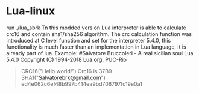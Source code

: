 # Lua-linux
run ./lua_sbrk
Tn this modded version Lua interpreter is able to calculate crc16 and contain sha1/sha256 algorithm.
The crc calculation function was introduced at C level function and set for the interpreter 5.4.0,
this functionality is much faster than an implementation in Lua language, it is already part of lua.
Example:
#Salvatore Bruccoleri - A real sicilian soul 
Lua 5.4.0  Copyright (C) 1994-2018 Lua.org, PUC-Rio
> CRC16("Hello world!")
Crc16 is 37B9 
> SHA1("Salvatorebrk@gmail.com")
ed4e062c6ef48b997b414ea9bd706797fc19e0a1

